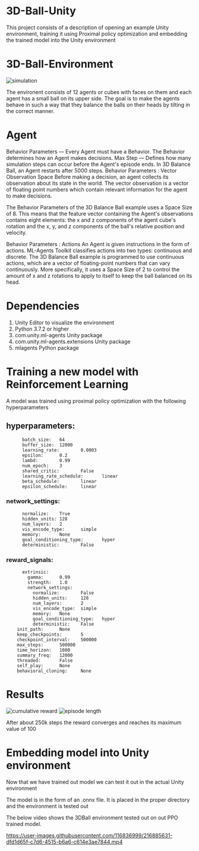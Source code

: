# 3D-Ball-Unity

This project consists of a description of opening an example Unity environment, training it using Proximal policy optimization and embedding the trained model into the Unity environment

# 3D-Ball-Environment

![simulation](https://user-images.githubusercontent.com/116836999/216847145-71515ad7-ebdf-41f4-a7d2-4e0a5eabec55.png)

The environent consists of 12 agents or cubes with faces on them and each agent has a small ball on its upper side. The goal is to make the agents behave in such a way that they balance the balls on their heads by tilting in the correct manner.


# Agent

Behavior Parameters — Every Agent must have a Behavior. The Behavior determines how an Agent makes decisions.
Max Step — Defines how many simulation steps can occur before the Agent's episode ends. In 3D Balance Ball, an Agent restarts after 5000 steps.
Behavior Parameters : Vector Observation Space
Before making a decision, an agent collects its observation about its state in the world. The vector observation is a vector of floating point numbers which contain relevant information for the agent to make decisions.

The Behavior Parameters of the 3D Balance Ball example uses a Space Size of 8. This means that the feature vector containing the Agent's observations contains eight elements: the x and z components of the agent cube's rotation and the x, y, and z components of the ball's relative position and velocity.

Behavior Parameters : Actions
An Agent is given instructions in the form of actions. ML-Agents Toolkit classifies actions into two types: continuous and discrete. The 3D Balance Ball example is programmed to use continuous actions, which are a vector of floating-point numbers that can vary continuously. More specifically, it uses a Space Size of 2 to control the amount of x and z rotations to apply to itself to keep the ball balanced on its head.

# Dependencies

1. Unity Editor to visualize the environment
2. Python 3.7.2 or higher
3. com.unity.ml-agents Unity package
4. com.unity.ml-agents.extensions Unity package
5. mlagents Python package


# Training a new model with Reinforcement Learning

A model was trained using proximal policy optimization with the following hyperparameters


 ## hyperparameters:
          batch_size:   64 
          buffer_size:  12000
          learning_rate:        0.0003
          epsilon:      0.2
          lambd:        0.99
          num_epoch:    3
          shared_critic:        False
          learning_rate_schedule:       linear
          beta_schedule:        linear
          epsilon_schedule:     linear
### network_settings:
          normalize:    True
          hidden_units: 128
          num_layers:   2
          vis_encode_type:      simple
          memory:       None
          goal_conditioning_type:       hyper
          deterministic:        False
### reward_signals:
          extrinsic:
            gamma:      0.99
            strength:   1.0
            network_settings:
              normalize:        False
              hidden_units:     128
              num_layers:       2
              vis_encode_type:  simple
              memory:   None
              goal_conditioning_type:   hyper
              deterministic:    False
        init_path:      None
        keep_checkpoints:       5
        checkpoint_interval:    500000
        max_steps:      500000
        time_horizon:   1000
        summary_freq:   12000
        threaded:       False
        self_play:      None
        behavioral_cloning:     None
        
        
        
 # Results 
 ![cumulative reward](https://user-images.githubusercontent.com/116836999/216882971-ab3da719-5b0c-41b2-8129-8737ea66987d.png)
 ![episode length](https://user-images.githubusercontent.com/116836999/216882999-f5e373c5-88ab-4f40-8abf-b022757752f2.png)


After about 250k steps the reward converges and reaches its maximum value of 100

# Embedding model into Unity environment
Now that we have trained out model we can test it out in the actual Unity environment<br>

The model is in the form of an .onnx file. It is placed in the proper directory and the environment is tested out

The below video shows the 3DBall environment tested out on out PPO trained model.

https://user-images.githubusercontent.com/116836999/216885631-dfd1d65f-c7d6-4515-b6a6-c614e3ae7844.mp4




